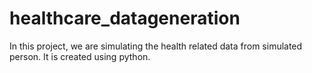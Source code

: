 # healthcare_datageneration
In this project, we are simulating the health related data from simulated person. It is created using python.
